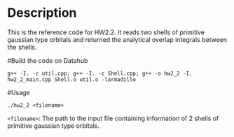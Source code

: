 # Description
This is the reference code for HW2.2. It reads two shells of primitive gaussian type orbitals and returned the analytical overlap integrals between the shells.

#Build the code on Datahub
```
g++ -I. -c util.cpp; g++ -I. -c Shell.cpp; g++ -o hw2_2 -I. hw2_2_main.cpp Shell.o util.o -larmadillo
```

#Usage
```
./hw2_2 <filename>
```
`<filename>`: The path to the input file containing information of 2 shells of primitive gaussian type orbitals.

